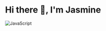 
# Hi there 👋, I'm Jasmine

![JavaScript](https://images.app.goo.gl/P8gdZrb4K98B79RL7)
<!--
**Jasmine-11-Kispotta/Jasmine-11-Kispotta** is a ✨ _special_ ✨ repository because its `README.md` (this file) appears on your GitHub profile.

Here are some ideas to get you started:

- 🔭 I’m currently working on ...
- 🌱 I’m currently learning ...
- 👯 I’m looking to collaborate on ...
- 🤔 I’m looking for help with ...
- 💬 Ask me about ...
- 📫 How to reach me: ...
- 😄 Pronouns: ...
- ⚡ Fun fact: ...
-->



